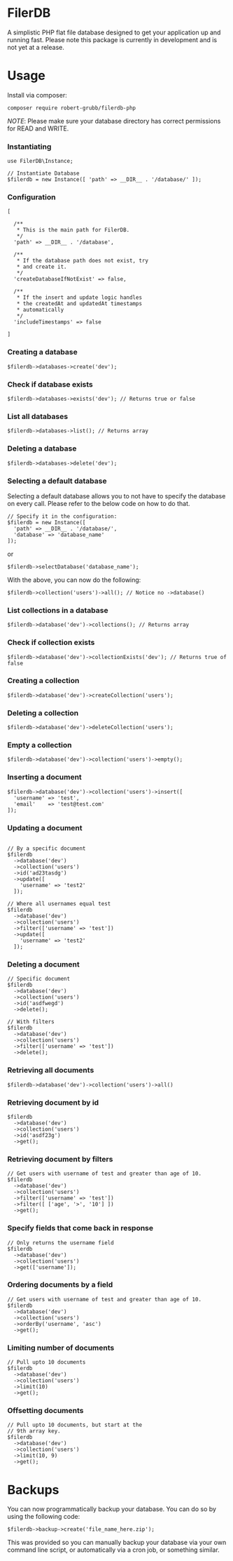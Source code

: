 # FilerDB

A simplistic PHP flat file database designed to get your application up and running fast. Please note this package is currently in development and is not yet at a release.

# Usage

Install via composer:

`composer require robert-grubb/filerdb-php`

*NOTE*: Please make sure your database directory has correct permissions for READ and WRITE.

### Instantiating

```
use FilerDB\Instance;

// Instantiate Database
$filerdb = new Instance([ 'path' => __DIR__ . '/database/' ]);
```

### Configuration

```
[

  /**
   * This is the main path for FilerDB.
   */
  'path' => __DIR__ . '/database',

  /**
   * If the database path does not exist, try
   * and create it.
   */
  'createDatabaseIfNotExist' => false,

  /**
   * If the insert and update logic handles
   * the createdAt and updatedAt timestamps
   * automatically
   */
  'includeTimestamps' => false

]
```

### Creating a database

```
$filerdb->databases->create('dev');
```

### Check if database exists

```
$filerdb->databases->exists('dev'); // Returns true or false
```

### List all databases

```
$filerdb->databases->list(); // Returns array
```

### Deleting a database

```
$filerdb->databases->delete('dev');
```

### Selecting a default database

Selecting a default database allows you to not have to specify the database on every call. Please refer to the below code on how to do that.

```
// Specify it in the configuration:
$filerdb = new Instance([
  'path' => __DIR__ . '/database/',
  'database' => 'database_name'
]);
```

or

```
$filerdb->selectDatabase('database_name');
```

With the above, you can now do the following:

```
$filerdb->collection('users')->all(); // Notice no ->database()
```

### List collections in a database

```
$filerdb->database('dev')->collections(); // Returns array
```

### Check if collection exists

```
$filerdb->database('dev')->collectionExists('dev'); // Returns true of false
```

### Creating a collection

```
$filerdb->database('dev')->createCollection('users');
```

### Deleting a collection

```
$filerdb->database('dev')->deleteCollection('users');
```

### Empty a collection

```
$filerdb->database('dev')->collection('users')->empty();
```

### Inserting a document

```
$filerdb->database('dev')->collection('users')->insert([
  'username' => 'test',
  'email'    => 'test@test.com'
]);
```

### Updating a document

```

// By a specific document
$filerdb
  ->database('dev')
  ->collection('users')
  ->id('ad23tasdg')
  ->update([
    'username' => 'test2'
  ]);

// Where all usernames equal test
$filerdb
  ->database('dev')
  ->collection('users')
  ->filter(['username' => 'test'])
  ->update([
    'username' => 'test2'
  ]);
```

### Deleting a document

```
// Specific document
$filerdb
  ->database('dev')
  ->collection('users')
  ->id('asdfwegd')
  ->delete();

// With filters
$filerdb
  ->database('dev')
  ->collection('users')
  ->filter(['username' => 'test'])
  ->delete();
```

### Retrieving all documents

```
$filerdb->database('dev')->collection('users')->all()
```

### Retrieving document by id

```
$filerdb
  ->database('dev')
  ->collection('users')
  ->id('asdf23g')
  ->get();
```

### Retrieving document by filters

```
// Get users with username of test and greater than age of 10.
$filerdb
  ->database('dev')
  ->collection('users')
  ->filter(['username' => 'test'])
  ->filter([ ['age', '>', '10'] ])
  ->get();
```

### Specify fields that come back in response

```
// Only returns the username field
$filerdb
  ->database('dev')
  ->collection('users')
  ->get(['username']);
```

### Ordering documents by a field

```
// Get users with username of test and greater than age of 10.
$filerdb
  ->database('dev')
  ->collection('users')
  ->orderBy('username', 'asc')
  ->get();
```

### Limiting number of documents

```
// Pull upto 10 documents
$filerdb
  ->database('dev')
  ->collection('users')
  ->limit(10)
  ->get();
```

### Offsetting documents

```
// Pull upto 10 documents, but start at the
// 9th array key.
$filerdb
  ->database('dev')
  ->collection('users')
  ->limit(10, 9)
  ->get();
```

# Backups

You can now programmatically backup your database. You can do so by using the following code:

```
$filerdb->backup->create('file_name_here.zip');
```

This was provided so you can manually backup your database via your own command line script, or automatically via a cron job, or something similar.
